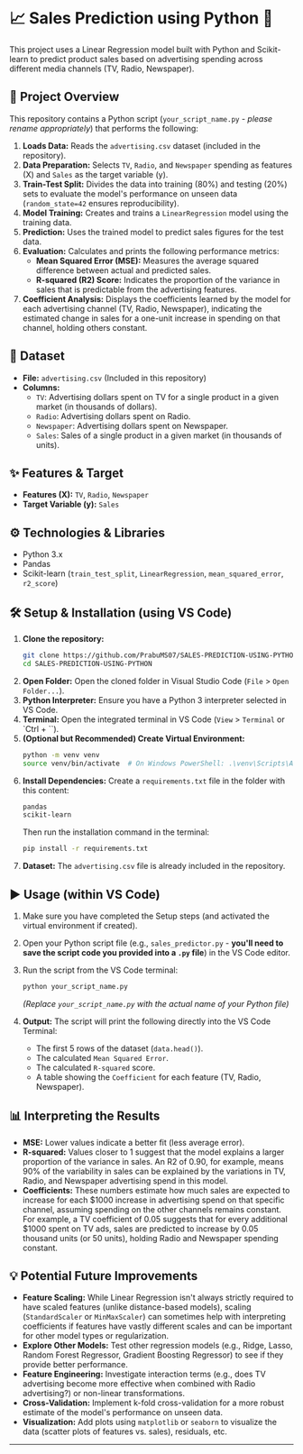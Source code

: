 

# 📈 Sales Prediction using Python 🐍

This project uses a Linear Regression model built with Python and Scikit-learn to predict product sales based on advertising spending across different media channels (TV, Radio, Newspaper).

## 📝 Project Overview

This repository contains a Python script (`your_script_name.py` - *please rename appropriately*) that performs the following:

1.  **Loads Data:** Reads the `advertising.csv` dataset (included in the repository).
2.  **Data Preparation:** Selects `TV`, `Radio`, and `Newspaper` spending as features (X) and `Sales` as the target variable (y).
3.  **Train-Test Split:** Divides the data into training (80%) and testing (20%) sets to evaluate the model's performance on unseen data (`random_state=42` ensures reproducibility).
4.  **Model Training:** Creates and trains a `LinearRegression` model using the training data.
5.  **Prediction:** Uses the trained model to predict sales figures for the test data.
6.  **Evaluation:** Calculates and prints the following performance metrics:
    *   **Mean Squared Error (MSE):** Measures the average squared difference between actual and predicted sales.
    *   **R-squared (R2) Score:** Indicates the proportion of the variance in sales that is predictable from the advertising features.
7.  **Coefficient Analysis:** Displays the coefficients learned by the model for each advertising channel (TV, Radio, Newspaper), indicating the estimated change in sales for a one-unit increase in spending on that channel, holding others constant.

## 💾 Dataset

*   **File:** `advertising.csv` (Included in this repository)
*   **Columns:**
    *   `TV`: Advertising dollars spent on TV for a single product in a given market (in thousands of dollars).
    *   `Radio`: Advertising dollars spent on Radio.
    *   `Newspaper`: Advertising dollars spent on Newspaper.
    *   `Sales`: Sales of a single product in a given market (in thousands of units).

## ✨ Features & Target

*   **Features (X):** `TV`, `Radio`, `Newspaper`
*   **Target Variable (y):** `Sales`

## ⚙️ Technologies & Libraries

*   Python 3.x
*   Pandas
*   Scikit-learn (`train_test_split`, `LinearRegression`, `mean_squared_error`, `r2_score`)

## 🛠️ Setup & Installation (using VS Code)

1.  **Clone the repository:**
    ```bash
    git clone https://github.com/PrabuMS07/SALES-PREDICTION-USING-PYTHON.git
    cd SALES-PREDICTION-USING-PYTHON
    ```
2.  **Open Folder:** Open the cloned folder in Visual Studio Code (`File` > `Open Folder...`).
3.  **Python Interpreter:** Ensure you have a Python 3 interpreter selected in VS Code.
4.  **Terminal:** Open the integrated terminal in VS Code (`View` > `Terminal` or `Ctrl + \``).
5.  **(Optional but Recommended) Create Virtual Environment:**
    ```bash
    python -m venv venv
    source venv/bin/activate  # On Windows PowerShell: .\venv\Scripts\Activate.ps1 or cmd: venv\Scripts\activate.bat
    ```
6.  **Install Dependencies:** Create a `requirements.txt` file in the folder with this content:
    ```txt
    pandas
    scikit-learn
    ```
    Then run the installation command in the terminal:
    ```bash
    pip install -r requirements.txt
    ```
7.  **Dataset:** The `advertising.csv` file is already included in the repository.

## ▶️ Usage (within VS Code)

1.  Make sure you have completed the Setup steps (and activated the virtual environment if created).
2.  Open your Python script file (e.g., `sales_predictor.py` - **you'll need to save the script code you provided into a `.py` file**) in the VS Code editor.
3.  Run the script from the VS Code terminal:
    ```bash
    python your_script_name.py
    ```
    *(Replace `your_script_name.py` with the actual name of your Python file)*

4.  **Output:** The script will print the following directly into the VS Code Terminal:
    *   The first 5 rows of the dataset (`data.head()`).
    *   The calculated `Mean Squared Error`.
    *   The calculated `R-squared` score.
    *   A table showing the `Coefficient` for each feature (TV, Radio, Newspaper).

## 📊 Interpreting the Results

*   **MSE:** Lower values indicate a better fit (less average error).
*   **R-squared:** Values closer to 1 suggest that the model explains a larger proportion of the variance in sales. An R2 of 0.90, for example, means 90% of the variability in sales can be explained by the variations in TV, Radio, and Newspaper advertising spend in this model.
*   **Coefficients:** These numbers estimate how much sales are expected to increase for each $1000 increase in advertising spend on that specific channel, assuming spending on the other channels remains constant. For example, a TV coefficient of 0.05 suggests that for every additional $1000 spent on TV ads, sales are predicted to increase by 0.05 thousand units (or 50 units), holding Radio and Newspaper spending constant.

## 💡 Potential Future Improvements

*   **Feature Scaling:** While Linear Regression isn't always strictly required to have scaled features (unlike distance-based models), scaling (`StandardScaler` or `MinMaxScaler`) can sometimes help with interpreting coefficients if features have vastly different scales and can be important for other model types or regularization.
*   **Explore Other Models:** Test other regression models (e.g., Ridge, Lasso, Random Forest Regressor, Gradient Boosting Regressor) to see if they provide better performance.
*   **Feature Engineering:** Investigate interaction terms (e.g., does TV advertising become more effective when combined with Radio advertising?) or non-linear transformations.
*   **Cross-Validation:** Implement k-fold cross-validation for a more robust estimate of the model's performance on unseen data.
*   **Visualization:** Add plots using `matplotlib` or `seaborn` to visualize the data (scatter plots of features vs. sales), residuals, etc.

---

